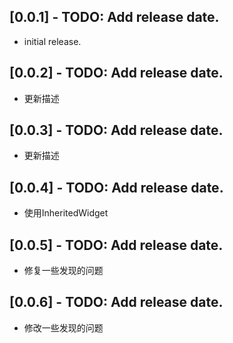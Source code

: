 ## [0.0.1] - TODO: Add release date.
* initial release.
## [0.0.2] - TODO: Add release date.
* 更新描述
## [0.0.3] - TODO: Add release date.
* 更新描述
## [0.0.4] - TODO: Add release date.
* 使用InheritedWidget
## [0.0.5] - TODO: Add release date.
* 修复一些发现的问题
## [0.0.6] - TODO: Add release date.
* 修改一些发现的问题
